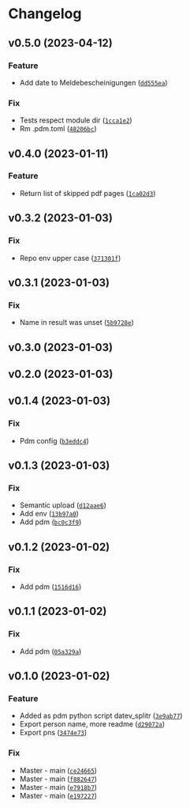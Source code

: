 # Changelog

<!--next-version-placeholder-->

## v0.5.0 (2023-04-12)
### Feature
* Add date to Meldebescheinigungen ([`dd555ea`](https://github.com/tuergeist/datev-splitter/commit/dd555ea25194cd1d96c89cb32cac50ca7342e0a3))

### Fix
* Tests respect module dir ([`1cca1e2`](https://github.com/tuergeist/datev-splitter/commit/1cca1e2f2665998ec70211224183d9ec46edabf4))
* Rm .pdm.toml ([`48206bc`](https://github.com/tuergeist/datev-splitter/commit/48206bc86a1b70434f679a3ea3a507632157c479))

## v0.4.0 (2023-01-11)
### Feature
* Return list of skipped pdf pages ([`1ca02d3`](https://github.com/tuergeist/datev-splitter/commit/1ca02d3e6f058c309caba6802e2a1eee531f8a47))

## v0.3.2 (2023-01-03)
### Fix
* Repo env upper case ([`371301f`](https://github.com/tuergeist/datev-splitter/commit/371301f2b2cf3a9057df2c9f9a12b32aadaeef44))

## v0.3.1 (2023-01-03)
### Fix
* Name in result was unset ([`5b9728e`](https://github.com/tuergeist/datev-splitter/commit/5b9728e7f177d4e77ddc0a7cf4b9a77fbe464471))

## v0.3.0 (2023-01-03)


## v0.2.0 (2023-01-03)


## v0.1.4 (2023-01-03)
### Fix
* Pdm config ([`b3eddc4`](https://github.com/tuergeist/datev-splitter/commit/b3eddc4d7a9d8a3c4f52554f066389a34a7478f7))

## v0.1.3 (2023-01-03)
### Fix
* Semantic upload ([`d12aae6`](https://github.com/tuergeist/datev-splitter/commit/d12aae613363753e3b8d34e839d1bd7b872236fc))
* Add env ([`13b97a0`](https://github.com/tuergeist/datev-splitter/commit/13b97a0c04adf93d48c73cbd7fb6a2f99c2ec886))
* Add pdm ([`bc0c3f9`](https://github.com/tuergeist/datev-splitter/commit/bc0c3f9c20b1493af81962496694e09b44aedcd9))

## v0.1.2 (2023-01-02)
### Fix
* Add pdm ([`1516d16`](https://github.com/tuergeist/datev-splitter/commit/1516d16ccad96b42985532b70674807621d70113))

## v0.1.1 (2023-01-02)
### Fix
* Add pdm ([`05a329a`](https://github.com/tuergeist/datev-splitter/commit/05a329ad9cca7983c0650178302b1b2f94d7c464))

## v0.1.0 (2023-01-02)
### Feature
* Added as pdm python script datev_splitr ([`3e9ab77`](https://github.com/tuergeist/datev-splitter/commit/3e9ab77b2f7712054315181e57fad051fb04fc5a))
* Export person name, more readme ([`d29072a`](https://github.com/tuergeist/datev-splitter/commit/d29072a0ade10334a2feeba801ad33ec1534a5ac))
* Export pns ([`3474e73`](https://github.com/tuergeist/datev-splitter/commit/3474e73ffb7479d7e17f59649ba19dbfa1cbff6e))

### Fix
* Master - main ([`ce24665`](https://github.com/tuergeist/datev-splitter/commit/ce2466549e54622295cf1ddc79914ca724ed9c46))
* Master - main ([`f882647`](https://github.com/tuergeist/datev-splitter/commit/f88264771b9de5f213a523a7ba2e96532ad628fe))
* Master - main ([`e7918b7`](https://github.com/tuergeist/datev-splitter/commit/e7918b7e461335ec4b4483b24b19c7b235c15e11))
* Master - main ([`e197227`](https://github.com/tuergeist/datev-splitter/commit/e19722779b7bd3acf55e5e5d745b9a0bd9ee7cd6))
